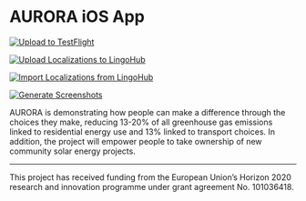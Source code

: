 # AURORA iOS App

[![Upload to TestFlight](https://github.com/AURORA-H2020/AURORA-iOS/actions/workflows/upload_to_test_flight.yml/badge.svg)](https://github.com/AURORA-H2020/AURORA-iOS/actions/workflows/upload_to_test_flight.yml)

[![Upload Localizations to LingoHub](https://github.com/AURORA-H2020/AURORA-iOS/actions/workflows/upload_localizations_to_lingo_hub.yml/badge.svg)](https://github.com/AURORA-H2020/AURORA-iOS/actions/workflows/upload_localizations_to_lingo_hub.yml)

[![Import Localizations from LingoHub](https://github.com/AURORA-H2020/AURORA-iOS/actions/workflows/import_localizations_from_lingo_hub.yml/badge.svg)](https://github.com/AURORA-H2020/AURORA-iOS/actions/workflows/import_localizations_from_lingo_hub.yml)

[![Generate Screenshots](https://github.com/AURORA-H2020/AURORA-iOS/actions/workflows/generate_screenshots.yml/badge.svg)](https://github.com/AURORA-H2020/AURORA-iOS/actions/workflows/generate_screenshots.yml)

AURORA is demonstrating how people can make a difference through the choices they make, reducing 13-20% of all greenhouse gas emissions linked to residential energy use and 13% linked to transport choices. In addition, the project will empower people to take ownership of new community solar energy projects.

---

This project has received funding from the European Union’s Horizon 2020 research and innovation programme under grant agreement No. 101036418.
